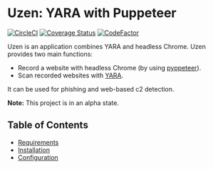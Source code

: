 # Uzen: YARA with Puppeteer

[![CircleCI](https://circleci.com/gh/ninoseki/uzen.svg?style=shield)](https://app.circleci.com/pipelines/github/ninoseki/uzen)
[![Coverage Status](https://coveralls.io/repos/github/ninoseki/uzen/badge.svg?branch=master)](https://coveralls.io/github/ninoseki/uzen?branch=master)
[![CodeFactor](https://www.codefactor.io/repository/github/ninoseki/uzen/badge)](https://www.codefactor.io/repository/github/ninoseki/uzen)

Uzen is an application combines YARA and headless Chrome. Uzen provides two main functions:

- Record a website with headless Chrome (by using [pyppeteer](https://github.com/pyppeteer/pyppeteer)).
- Scan recorded websites with [YARA](https://virustotal.github.io/yara/).

It can be used for phishing and web-based c2 detection.

**Note:** This project is in an alpha state.

## Table of Contents

- [Requirements](https://github.com/ninoseki/uzen/wiki/Requirements)
- [Installation](https://github.com/ninoseki/uzen/wiki/Installation)
- [Configuration](https://github.com/ninoseki/uzen/wiki/Configuration)

